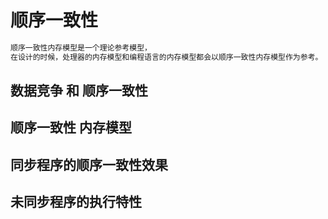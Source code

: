 # 顺序一致性
```md
顺序一致性内存模型是一个理论参考模型，
在设计的时候，处理器的内存模型和编程语言的内存模型都会以顺序一致性内存模型作为参考。
```

## 数据竞争 和 顺序一致性

## 顺序一致性 内存模型

## 同步程序的顺序一致性效果

## 未同步程序的执行特性